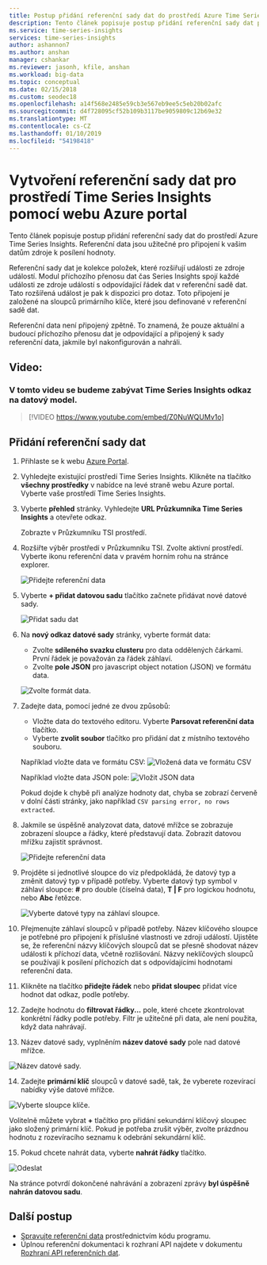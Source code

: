 ```yaml
---
title: Postup přidání referenční sady dat do prostředí Azure Time Series Insights | Dokumentace Microsoftu
description: Tento článek popisuje postup přidání referenční sady dat pro rozšíření dat ve vašem prostředí Azure Time Series Insights.
ms.service: time-series-insights
services: time-series-insights
author: ashannon7
ms.author: anshan
manager: cshankar
ms.reviewer: jasonh, kfile, anshan
ms.workload: big-data
ms.topic: conceptual
ms.date: 02/15/2018
ms.custom: seodec18
ms.openlocfilehash: a14f568e2485e59cb3e567eb9ee5c5eb20b02afc
ms.sourcegitcommit: d4f728095cf52b109b3117be9059809c12b69e32
ms.translationtype: MT
ms.contentlocale: cs-CZ
ms.lasthandoff: 01/10/2019
ms.locfileid: "54198418"
---
```

# <a name="create-a-reference-data-set-for-your-time-series-insights-environment-using-the-azure-portal"></a>Vytvoření referenční sady dat pro prostředí Time Series Insights pomocí webu Azure portal

Tento článek popisuje postup přidání referenční sady dat do prostředí Azure Time Series Insights. Referenční data jsou užitečné pro připojení k vašim datům zdroje k posílení hodnoty.

Referenční sady dat je kolekce položek, které rozšiřují události ze zdroje událostí. Modul příchozího přenosu dat čas Series Insights spojí každé události ze zdroje událostí s odpovídající řádek dat v referenční sadě dat. Tato rozšířená událost je pak k dispozici pro dotaz. Toto připojení je založené na sloupců primárního klíče, které jsou definované v referenční sadě dat.

Referenční data není připojený zpětně. To znamená, že pouze aktuální a budoucí příchozího přenosu dat je odpovídající a připojený k sady referenční data, jakmile byl nakonfigurován a nahráli.

## <a name="video"></a>Video: 

### <a name="in-this-video-we-cover-time-series-insights-reference-data-modelbr"></a>V tomto videu se budeme zabývat Time Series Insights odkaz na datový model.</br>

> [!VIDEO https://www.youtube.com/embed/Z0NuWQUMv1o]

## <a name="add-a-reference-data-set"></a>Přidání referenční sady dat

1. Přihlaste se k webu [Azure Portal](https://portal.azure.com).

2. Vyhledejte existující prostředí Time Series Insights. Klikněte na tlačítko **všechny prostředky** v nabídce na levé straně webu Azure portal. Vyberte vaše prostředí Time Series Insights.

3. Vyberte **přehled** stránky. Vyhledejte **URL Průzkumníka Time Series Insights** a otevřete odkaz.  

   Zobrazte v Průzkumníku TSI prostředí.

4. Rozšiřte výběr prostředí v Průzkumníku TSI. Zvolte aktivní prostředí. Vyberte ikonu referenční data v pravém horním rohu na stránce explorer.

   ![Přidejte referenční data](media/add-reference-data-set/add_reference_data.png)

5. Vyberte **+ přidat datovou sadu** tlačítko začnete přidávat nové datové sady.

   ![Přidat sadu dat](media/add-reference-data-set/add_data_set.png)

6. Na **nový odkaz datové sady** stránky, vyberte formát data: 
   - Zvolte **sdíleného svazku clusteru** pro data oddělených čárkami. První řádek je považován za řádek záhlaví. 
   - Zvolte **pole JSON** pro javascript object notation (JSON) ve formátu data.

   ![Zvolte formát data.](media/add-reference-data-set/add_data.png)

7. Zadejte data, pomocí jedné ze dvou způsobů:
   - Vložte data do textového editoru. Vyberte **Parsovat referenční data** tlačítko.
   - Vyberte **zvolit soubor** tlačítko pro přidání dat z místního textového souboru. 

   Například vložte data ve formátu CSV: ![Vložená data ve formátu CSV](media/add-reference-data-set/csv_data_pasted.png)

   Například vložte data JSON pole: ![Vložit JSON data](media/add-reference-data-set/json_data_pasted.png)

   Pokud dojde k chybě při analýze hodnoty dat, chyba se zobrazí červeně v dolní části stránky, jako například `CSV parsing error, no rows extracted`.

8. Jakmile se úspěšně analyzovat data, datové mřížce se zobrazuje zobrazení sloupce a řádky, které představují data.  Zobrazit datovou mřížku zajistit správnost.

   ![Přidejte referenční data](media/add-reference-data-set/parse_data.png)

9. Projděte si jednotlivé sloupce do viz předpokládá, že datový typ a změnit datový typ v případě potřeby.  Vyberte datový typ symbol v záhlaví sloupce: **#** pro double (číselná data), **T | F** pro logickou hodnotu, nebo **Abc** řetězce.

   ![Vyberte datové typy na záhlaví sloupce.](media/add-reference-data-set/choose_datatypes.png)

10. Přejmenujte záhlaví sloupců v případě potřeby. Název klíčového sloupce je potřebné pro připojení k příslušné vlastnosti ve zdroji událostí. Ujistěte se, že referenční názvy klíčových sloupců dat se přesně shodovat název události k příchozí data, včetně rozlišování. Názvy neklíčových sloupců se používají k posílení příchozích dat s odpovídajícími hodnotami referenční data.

11. Klikněte na tlačítko **přidejte řádek** nebo **přidat sloupec** přidat více hodnot dat odkaz, podle potřeby.

12. Zadejte hodnotu do **filtrovat řádky...**  pole, které chcete zkontrolovat konkrétní řádky podle potřeby. Filtr je užitečné při data, ale není použita, když data nahrávají.
 
13. Název datové sady, vyplněním **název datové sady** pole nad datové mřížce.

   ![Název datové sady.](media/add-reference-data-set/name_reference_dataset.png)

14. Zadejte **primární klíč** sloupců v datové sadě, tak, že vyberete rozevírací nabídky výše datové mřížce.

   ![Vyberte sloupce klíče.](media/add-reference-data-set/set_primary_key.png)

   Volitelně můžete vybrat **+** tlačítko pro přidání sekundární klíčový sloupec jako složený primární klíč. Pokud je potřeba zrušit výběr, zvolte prázdnou hodnotu z rozevíracího seznamu k odebrání sekundární klíč.

15.  Pokud chcete nahrát data, vyberte **nahrát řádky** tlačítko.

   ![Odeslat](media/add-reference-data-set/upload_rows.png)

   Na stránce potvrdí dokončené nahrávání a zobrazení zprávy **byl úspěšně nahrán datovou sadu**.

## <a name="next-steps"></a>Další postup
* [Spravujte referenční data](time-series-insights-manage-reference-data-csharp.md) prostřednictvím kódu programu.
* Úplnou referenční dokumentaci k rozhraní API najdete v dokumentu [Rozhraní API referenčních dat](/rest/api/time-series-insights/ga-reference-data-api).
